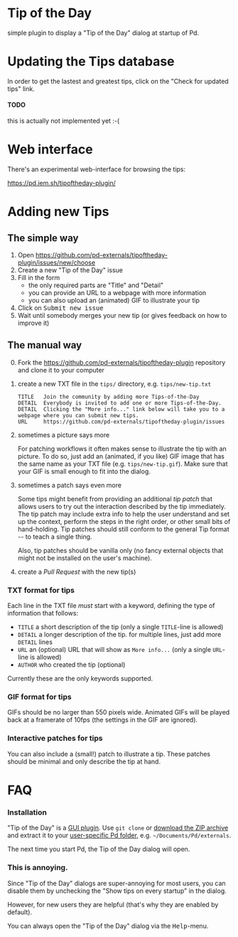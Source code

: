 Tip of the Day
==============

simple plugin to display a "Tip of the Day" dialog at startup of Pd.


# Updating the Tips database
In order to get the lastest and greatest tips,
click on the "Check for updated tips" link.

#### TODO
this is actually not implemented yet :-(


# Web interface

There's an experimental web-interface for browsing the tips:

https://pd.iem.sh/tipoftheday-plugin/



# Adding new Tips

## The simple way

1. Open https://github.com/pd-externals/tipoftheday-plugin/issues/new/choose
2. Create a new "Tip of the Day" issue
3. Fill in the form
   - the only required parts are "Title" and "Detail"
   - you can provide an URL to a webpage with more information
   - you can also upload an (animated) GIF to illustrate your tip
4. Click on <kbd>Submit new issue</kbd>
5. Wait until somebody merges your new tip (or gives feedback on how to improve it)


## The manual way

0. Fork the https://github.com/pd-externals/tipoftheday-plugin repository and clone it to your computer

1. create a new TXT file in the `tips/` directory, e.g. `tips/new-tip.txt`

   ```
   TITLE   Join the community by adding more Tips-of-the-Day
   DETAIL  Everybody is invited to add one or more Tips-of-the-Day.
   DETAIL  Clicking the "More info..." link below will take you to a webpage where you can submit new tips.
   URL     https://github.com/pd-externals/tipoftheday-plugin/issues
   ```

2. sometimes a picture says more

   For patching workflows it often makes sense to illustrate the tip with an picture.
   To do so, just add an (animated, if you like) GIF image that has the same name as your TXT file (e.g. `tips/new-tip.gif`).
   Make sure that your GIF is small enough to fit into the dialog.

3. sometimes a patch says even more

   Some tips might benefit from providing an additional *tip patch* that allows users to try out the interaction described by the tip immediately. The tip patch may include extra info to help the user understand and set up the context, perform the steps in the right order, or other small bits of hand-holding. Tip patches should still conform to the general Tip format -- to teach a single thing.

   Also, tip patches should be vanilla only (no fancy external objects that might not be installed on the user's machine).

3. create a *Pull Request* with the new tip(s)


### TXT format for tips
Each line in the TXT file *must* start with a keyword,
defining the type of information that follows:
- `TITLE` a short description of the tip
   (only a single `TITLE`-line is allowed)
- `DETAIL` a longer description of the tip. for multiple lines, just add more `DETAIL` lines
- `URL` an (optional) URL that will show as `More info...`
   (only a single `URL`-line is allowed)
- `AUTHOR` who created the tip (optional)

Currently these are the only keywords supported.

### GIF format for tips

GIFs should be no larger than 550 pixels wide.
Animated GIFs will be played back at a framerate of 10fps (the settings in the GIF are ignored).

### Interactive patches for tips

You can also include a (small!) patch to illustrate a tip.
These patches should be minimal and only describe the tip at hand.

# FAQ

### Installation
"Tip of the Day" is a [GUI plugin](https://puredata.info/docs/guiplugins/GUIPlugins/).
Use `git clone` or
[download the ZIP archive](https://github.com/pd-externals/tipoftheday-plugin/archive/refs/heads/main.zip)
and extract it to your
[user-specific Pd folder](https://puredata.info/docs/faq/how-do-i-install-externals-and-help-files),
e.g. `~/Documents/Pd/externals`.

The next time you start Pd, the Tip of the Day dialog will open.

### This is annoying.
Since "Tip of the Day" dialogs are super-annoying for most users,
you can disable them by unchecking the "Show tips on every startup" in the dialog.

However, for new users they are helpful (that's why they are enabled by default).

You can always open the "Tip of the Day" dialog via the <kbd>Help</kbd>-menu.
